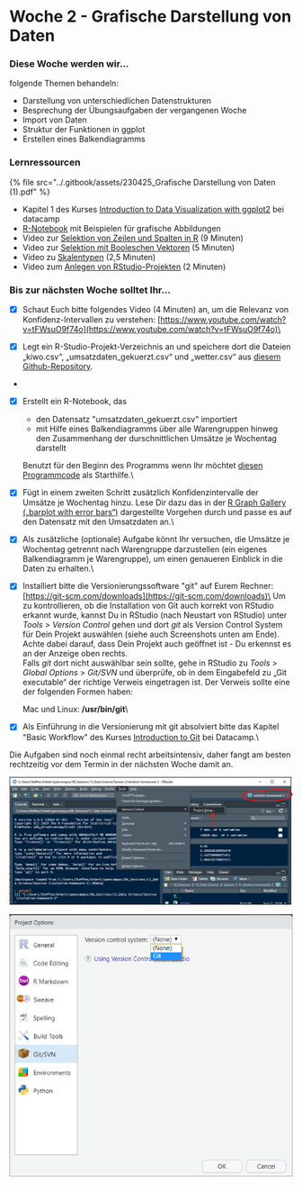 # Woche 2 - Grafische Darstellung von Daten

### Diese Woche werden wir...

folgende Themen behandeln:

* Darstellung von unterschiedlichen Datenstrukturen&#x20;
* Besprechung der Übungsaufgaben der vergangenen Woche
* Import von Daten
* Struktur der Funktionen in ggplot
* Erstellen eines Balkendiagramms

### Lernressourcen

{% file src="../.gitbook/assets/230425_Grafische Darstellung von Daten (1).pdf" %}

* Kapitel 1 des Kurses [Introduction to Data Visualization with ggplot2](https://campus.datacamp.com/courses/data-visualization-with-ggplot2-1) bei datacamp
* [R-Notebook](https://github.com/opencampus-sh/einfuehrung-in-data-science-und-ml/blob/main/Beispiele%20zu%20Diagrammen%20aus%20Woche%202.Rmd) mit Beispielen für grafische Abbildungen
* Video zur [Selektion von Zeilen und Spalten in R](https://vimeo.com/822158843?share=copy) (9 Minuten)
* Video zur [Selektion mit Booleschen Vektoren](https://vimeo.com/822446585?share=copy) (5 Minuten)
* Video zu [Skalentypen](https://vimeo.com/822451187?share=copy) (2,5 Minuten)
* Video zum [Anlegen von RStudio-Projekten](https://vimeo.com/822451090?share=copy) (2 Minuten)

### Bis zur nächsten Woche solltet Ihr...

* [x] Schaut Euch bitte folgendes Video (4 Minuten) an, um die Relevanz von Konfidenz-Intervallen zu verstehen: [https://www.youtube.com/watch?v=tFWsuO9f74o](https://www.youtube.com/watch?v=tFWsuO9f74o)\

* [x] Legt ein R-Studio-Projekt-Verzeichnis an und speichere dort die Dateien „kiwo.csv“, „umsatzdaten\_gekuerzt.csv“ und „wetter.csv“ aus [diesem Github-Repository](https://github.com/opencampus-sh/einfuehrung-in-data-science-und-ml).
*
*   [x] Erstellt ein R-Notebook, das

    * den Datensatz "umsatzdaten\_gekuerzt.csv" importiert
    * mit Hilfe eines Balkendiagramms über alle Warengruppen hinweg den Zusammenhang der durschnittlichen Umsätze je Wochentag darstellt

    Benutzt für den Beginn des Programms wenn Ihr möchtet [diesen Programmcode](https://github.com/opencampus-sh/einfuehrung-in-data-science-und-ml/blob/main/starthilfe.Rmd) als Starthilfe.\

* [x] Fügt in einem zweiten Schritt zusätzlich Konfidenzintervalle der Umsätze je Wochentag hinzu. Lese Dir dazu das in der [R Graph Gallery („barplot with error bars“)](https://www.r-graph-gallery.com/4-barplot-with-error-bar.html) dargestellte Vorgehen durch und passe es auf den Datensatz mit den Umsatzdaten an.\

* [x] Als zusätzliche (optionale) Aufgabe könnt Ihr versuchen, die Umsätze je Wochentag getrennt nach Warengruppe darzustellen (ein eigenes Balkendiagramm je Warengruppe), um einen genaueren Einblick in die Daten zu erhalten.\

*   [x] Installiert bitte die Versionierungssoftware "git" auf Eurem Rechner: [https://git-scm.com/downloads](https://git-scm.com/downloads)\
    Um zu kontrollieren, ob die Installation von Git auch korrekt von RStudio erkannt wurde, kannst Du in RStudio (nach Neustart von RStudio) unter _Tools_ > _Version Control_ gehen und dort _git_ als Version Control System für Dein Projekt auswählen (siehe auch Screenshots unten am Ende). Achte dabei darauf, dass Dein Projekt auch geöffnet ist - Du erkennst es an der Anzeige oben rechts.\
    Falls _git_ dort nicht auswählbar sein sollte, gehe in RStudio zu _Tools_ > _Global Options_ > _Git/SVN_ und überprüfe, ob in dem Eingabefeld zu „Git executable“ der richtige Verweis eingetragen ist. Der Verweis sollte eine der folgenden Formen haben:

    Mac und Linux: **/usr/bin/git**\

* [x] Als Einführung in die Versionierung mit git absolviert bitte das Kapitel "Basic Workflow" des Kurses [Introduction to Git](https://learn.datacamp.com/courses/introduction-to-git-for-data-science) bei Datacamp.\


Die Aufgaben sind noch einmal recht arbeitsintensiv, daher fangt am besten rechtzeitig vor dem Termin in der nächsten Woche damit an.

![Auswählen der Einstellungen für die Versionierung des aktuellen Projektes](<../.gitbook/assets/Selection of Version Control.png>)

![Auswählen der Software für die Versionierung des aktuellen Projektes](<../.gitbook/assets/grafik (1) (1).png>)
